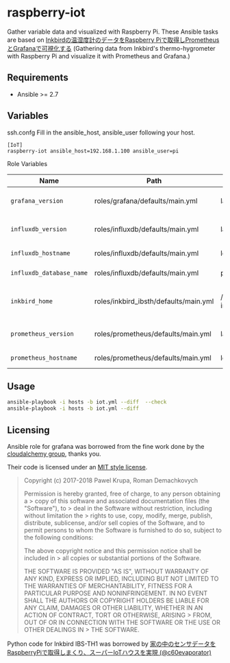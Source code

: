 # raspberry-iot

Gather variable data and visualized with Raspberry Pi.
These Ansible tasks are based on [Inkbirdの温湿度計のデータをRaspberry Piで取得しPrometheusとGrafanaで可視化する](https://qiita.com/revsystem/items/4097d0ff447913e2675a)
(Gathering data from Inkbird's thermo-hygrometer with Raspberry Pi and visualize it with Prometheus and Grafana.)

## Requirements

- Ansible >= 2.7

## Variables

ssh.confg
Fill in the ansible_host, ansible_user following your host.

```script:hosts
[IoT]
raspberry-iot ansible_host=192.168.1.100 ansible_user=pi
```

Role Variables

| Name           | Path          | Default Value | Description          |
| -------------- | ------------- | --------------|----------------------|
| `grafana_version` | roles/grafana/defaults/main.yml | latest | Grafana package version |
| `influxdb_version` | roles/influxdb/defaults/main.yml | latest | Influxdb package version |
| `influxdb_hostname` | roles/influxdb/defaults/main.yml | localhost | Influxdb Hostname |
| `influxdb_database_name` | roles/influxdb/defaults/main.yml | prometheus | Influxdb DB name |
| `inkbird_home` | roles/inkbird_ibsth/defaults/main.yml | /home/pi/raspberry-inkbird_ibsth | Path to Inkbird home directory |
| `prometheus_version` | roles/prometheus/defaults/main.yml | latest| Prometheus package version |
| `prometheus_hostname` | roles/prometheus/defaults/main.yml | localhost | Prometheus Host name |

## Usage

```bash
ansible-playbook -i hosts -b iot.yml --diff  --check
ansible-playbook -i hosts -b iot.yml --diff
```

## Licensing

Ansible role for grafana was borrowed from the fine work done by the [cloudalchemy group](https://github.com/cloudalchemy/ansible-grafana), thanks you.

Their code is licensed under an [MIT style license](https://github.com/cloudalchemy/ansible-grafana/blob/master/LICENSE).

> Copyright (c) 2017-2018 Pawel Krupa, Roman Demachkovych
>
> Permission is hereby granted, free of charge, to any person obtaining a > copy
> of this software and associated documentation files (the "Software"), to > deal
> in the Software without restriction, including without limitation the > rights
> to use, copy, modify, merge, publish, distribute, sublicense, and/or sell
> copies of the Software, and to permit persons to whom the Software is
> furnished to do so, subject to the following conditions:
>
> The above copyright notice and this permission notice shall be included in > all
> copies or substantial portions of the Software.
>
> THE SOFTWARE IS PROVIDED "AS IS", WITHOUT WARRANTY OF ANY KIND, EXPRESS OR
> IMPLIED, INCLUDING BUT NOT LIMITED TO THE WARRANTIES OF MERCHANTABILITY,
> FITNESS FOR A PARTICULAR PURPOSE AND NONINFRINGEMENT. IN NO EVENT SHALL THE
> AUTHORS OR COPYRIGHT HOLDERS BE LIABLE FOR ANY CLAIM, DAMAGES OR OTHER
> LIABILITY, WHETHER IN AN ACTION OF CONTRACT, TORT OR OTHERWISE, ARISING > FROM,
> OUT OF OR IN CONNECTION WITH THE SOFTWARE OR THE USE OR OTHER DEALINGS IN > THE
> SOFTWARE.

Python code for Inkbird IBS-TH1 was borrowed by [家の中のセンサデータをRaspberryPiで取得しまくり、スーパーIoTハウスを実現 (@c60evaporator)](https://qiita.com/c60evaporator/items/283d0569eba58830f86e)
